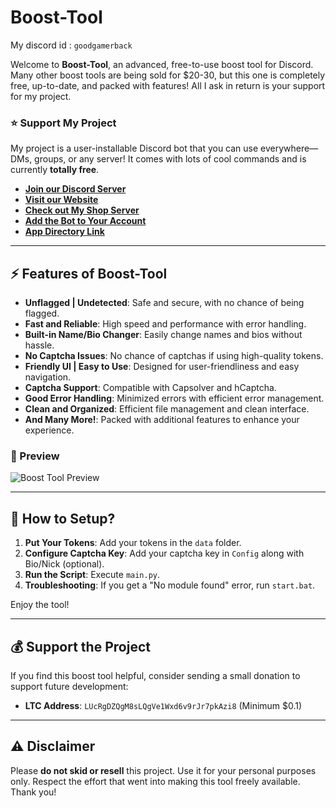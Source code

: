 
# Boost-Tool

My discord id : ```goodgamerback```

Welcome to **Boost-Tool**, an advanced, free-to-use boost tool for Discord. Many other boost tools are being sold for $20-30, but this one is completely free, up-to-date, and packed with features! All I ask in return is your support for my project.

### ⭐ Support My Project

My project is a user-installable Discord bot that you can use everywhere—DMs, groups, or any server! It comes with lots of cool commands and is currently **totally free**. 

- **[Join our Discord Server](https://discord.gg/raftar)**
- **[Visit our Website](https://raftar.xyz)**
- **[Check out My Shop Server](https://discord.gg/govt)**
- **[Add the Bot to Your Account](https://discord.com/oauth2/authorize?client_id=1156179312211406879)**
- **[App Directory Link](https://discord.com/application-directory/1156179312211406879)**

---

## ⚡ Features of Boost-Tool

- **Unflagged | Undetected**: Safe and secure, with no chance of being flagged.
- **Fast and Reliable**: High speed and performance with error handling.
- **Built-in Name/Bio Changer**: Easily change names and bios without hassle.
- **No Captcha Issues**: No chance of captchas if using high-quality tokens.
- **Friendly UI | Easy to Use**: Designed for user-friendliness and easy navigation.
- **Captcha Support**: Compatible with Capsolver and hCaptcha.
- **Good Error Handling**: Minimized errors with efficient error management.
- **Clean and Organized**: Efficient file management and clean interface.
- **And Many More!**: Packed with additional features to enhance your experience.

### 🎥 Preview

![Boost Tool Preview](https://media.discordapp.net/attachments/1196423037650747433/1278780784769110046/image.png?ex=66d2b5a9&is=66d16429&hm=f7663908442a5087df2d276eb38a7f0aeb410a71a0e740b98047606eb8925763&=&format=webp&quality=lossless&width=670&height=578)

---

## 🚀 How to Setup?

1. **Put Your Tokens**: Add your tokens in the `data` folder.
2. **Configure Captcha Key**: Add your captcha key in `Config` along with Bio/Nick (optional).
3. **Run the Script**: Execute `main.py`.
4. **Troubleshooting**: If you get a "No module found" error, run `start.bat`.

Enjoy the tool!

---

## 💰 Support the Project

If you find this boost tool helpful, consider sending a small donation to support future development:

- **LTC Address**: `LUcRgDZQgM8sLQgVe1Wxd6v9rJr7pkAzi8` (Minimum $0.1)

---

## ⚠️ Disclaimer

Please **do not skid or resell** this project. Use it for your personal purposes only. Respect the effort that went into making this tool freely available. Thank you!
